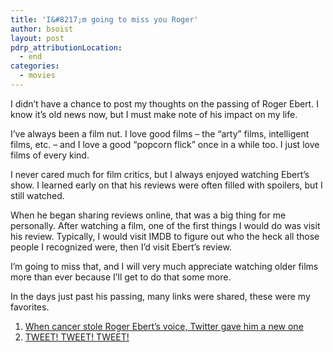 ```yaml
---
title: 'I&#8217;m going to miss you Roger'
author: bsoist
layout: post
pdrp_attributionLocation:
  - end
categories:
  - movies
---
```

I didn&#8217;t have a chance to post my thoughts on the passing of Roger Ebert. I know it&#8217;s old news now, but I must make note of his impact on my life.

I&#8217;ve always been a film nut. I love good films &#8211; the &#8220;arty&#8221; films, intelligent films, etc. &#8211; and I love a good &#8220;popcorn flick&#8221; once in a while too. I just love films of every kind.

I never cared much for film critics, but I always enjoyed watching Ebert&#8217;s show. I learned early on that his reviews were often filled with spoilers, but I still watched.

When he began sharing reviews online, that was a big thing for me personally. After watching a film, one of the first things I would do was visit his review. Typically, I would visit IMDB to figure out who the heck all those people I recognized were, then I&#8217;d visit Ebert&#8217;s review.

I&#8217;m going to miss that, and I will very much appreciate watching older films more than ever because I&#8217;ll get to do that some more.

In the days just past his passing, many links were shared, these were my favorites.

  1. [When cancer stole Roger Ebert&#8217;s voice, Twitter gave him a new one][1]
  2. [TWEET! TWEET! TWEET!][2]

 [1]: http://paidcontent.org/2013/04/04/when-cancer-stole-roger-eberts-voice-twitter-gave-him-a-new-one/
 [2]: http://www.rogerebert.com/rogers-journal/tweet-tweet-tweet
